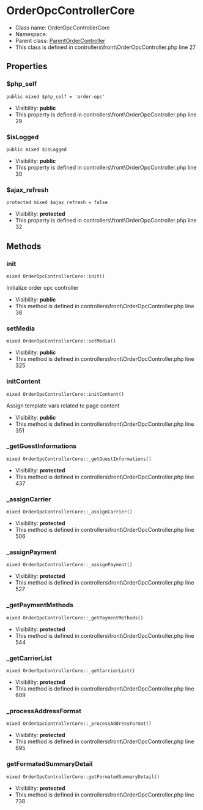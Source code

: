 OrderOpcControllerCore
===============






* Class name: OrderOpcControllerCore
* Namespace: 
* Parent class: [ParentOrderController](ParentOrderControllerCore)
* This class is defined in controllers\front\OrderOpcController.php line 27





Properties
----------


### $php_self

    public mixed $php_self = 'order-opc'





* Visibility: **public**
* This property is defined in controllers\front\OrderOpcController.php line 29


### $isLogged

    public mixed $isLogged





* Visibility: **public**
* This property is defined in controllers\front\OrderOpcController.php line 30


### $ajax_refresh

    protected mixed $ajax_refresh = false





* Visibility: **protected**
* This property is defined in controllers\front\OrderOpcController.php line 32


Methods
-------


### init

    mixed OrderOpcControllerCore::init()

Initialize order opc controller



* Visibility: **public**
* This method is defined in controllers\front\OrderOpcController.php line 38




### setMedia

    mixed OrderOpcControllerCore::setMedia()





* Visibility: **public**
* This method is defined in controllers\front\OrderOpcController.php line 325




### initContent

    mixed OrderOpcControllerCore::initContent()

Assign template vars related to page content



* Visibility: **public**
* This method is defined in controllers\front\OrderOpcController.php line 351




### _getGuestInformations

    mixed OrderOpcControllerCore::_getGuestInformations()





* Visibility: **protected**
* This method is defined in controllers\front\OrderOpcController.php line 437




### _assignCarrier

    mixed OrderOpcControllerCore::_assignCarrier()





* Visibility: **protected**
* This method is defined in controllers\front\OrderOpcController.php line 506




### _assignPayment

    mixed OrderOpcControllerCore::_assignPayment()





* Visibility: **protected**
* This method is defined in controllers\front\OrderOpcController.php line 527




### _getPaymentMethods

    mixed OrderOpcControllerCore::_getPaymentMethods()





* Visibility: **protected**
* This method is defined in controllers\front\OrderOpcController.php line 544




### _getCarrierList

    mixed OrderOpcControllerCore::_getCarrierList()





* Visibility: **protected**
* This method is defined in controllers\front\OrderOpcController.php line 609




### _processAddressFormat

    mixed OrderOpcControllerCore::_processAddressFormat()





* Visibility: **protected**
* This method is defined in controllers\front\OrderOpcController.php line 695




### getFormatedSummaryDetail

    mixed OrderOpcControllerCore::getFormatedSummaryDetail()





* Visibility: **protected**
* This method is defined in controllers\front\OrderOpcController.php line 738



